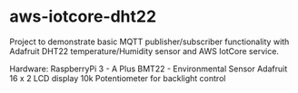 # aws-iotcore-dht22
Project to demonstrate basic MQTT publisher/subscriber functionality with Adafruit DHT22 temperature/Humidity sensor
and AWS IotCore service.

Hardware: 
RaspberryPi 3 - A Plus
BMT22 - Environmental Sensor
Adafruit 16 x 2 LCD display
10k Potentiometer for backlight control
